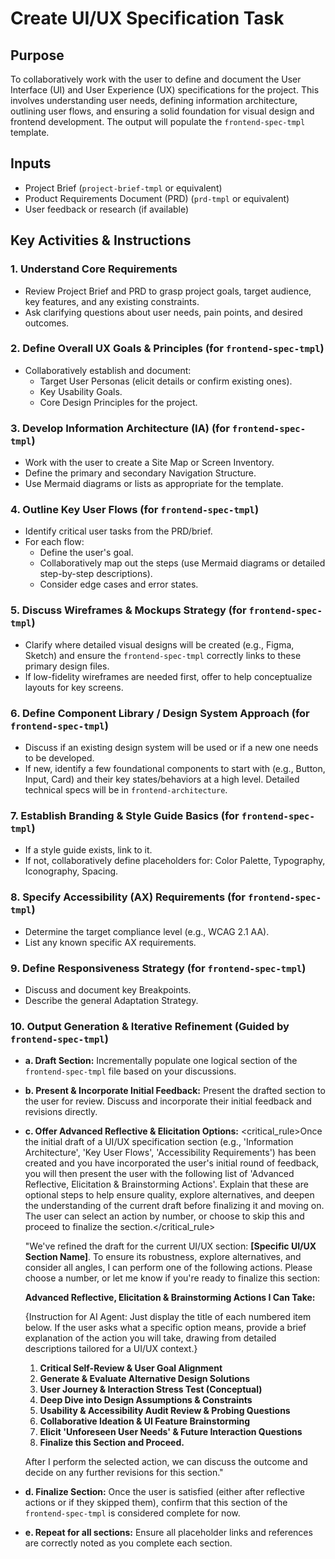 # Create UI/UX Specification Task

## Purpose

To collaboratively work with the user to define and document the User Interface (UI) and User Experience (UX) specifications for the project. This involves understanding user needs, defining information architecture, outlining user flows, and ensuring a solid foundation for visual design and frontend development. The output will populate the `frontend-spec-tmpl` template.

## Inputs

- Project Brief (`project-brief-tmpl` or equivalent)
- Product Requirements Document (PRD) (`prd-tmpl` or equivalent)
- User feedback or research (if available)

## Key Activities & Instructions

### 1. Understand Core Requirements

- Review Project Brief and PRD to grasp project goals, target audience, key features, and any existing constraints.
- Ask clarifying questions about user needs, pain points, and desired outcomes.

### 2. Define Overall UX Goals & Principles (for `frontend-spec-tmpl`)

- Collaboratively establish and document:
  - Target User Personas (elicit details or confirm existing ones).
  - Key Usability Goals.
  - Core Design Principles for the project.

### 3. Develop Information Architecture (IA) (for `frontend-spec-tmpl`)

- Work with the user to create a Site Map or Screen Inventory.
- Define the primary and secondary Navigation Structure.
- Use Mermaid diagrams or lists as appropriate for the template.

### 4. Outline Key User Flows (for `frontend-spec-tmpl`)

- Identify critical user tasks from the PRD/brief.
- For each flow:
  - Define the user's goal.
  - Collaboratively map out the steps (use Mermaid diagrams or detailed step-by-step descriptions).
  - Consider edge cases and error states.

### 5. Discuss Wireframes & Mockups Strategy (for `frontend-spec-tmpl`)

- Clarify where detailed visual designs will be created (e.g., Figma, Sketch) and ensure the `frontend-spec-tmpl` correctly links to these primary design files.
- If low-fidelity wireframes are needed first, offer to help conceptualize layouts for key screens.

### 6. Define Component Library / Design System Approach (for `frontend-spec-tmpl`)

- Discuss if an existing design system will be used or if a new one needs to be developed.
- If new, identify a few foundational components to start with (e.g., Button, Input, Card) and their key states/behaviors at a high level. Detailed technical specs will be in `frontend-architecture`.

### 7. Establish Branding & Style Guide Basics (for `frontend-spec-tmpl`)

- If a style guide exists, link to it.
- If not, collaboratively define placeholders for: Color Palette, Typography, Iconography, Spacing.

### 8. Specify Accessibility (AX) Requirements (for `frontend-spec-tmpl`)

- Determine the target compliance level (e.g., WCAG 2.1 AA).
- List any known specific AX requirements.

### 9. Define Responsiveness Strategy (for `frontend-spec-tmpl`)

- Discuss and document key Breakpoints.
- Describe the general Adaptation Strategy.

### 10. Output Generation & Iterative Refinement (Guided by `frontend-spec-tmpl`)

- **a. Draft Section:** Incrementally populate one logical section of the `frontend-spec-tmpl` file based on your discussions.
- **b. Present & Incorporate Initial Feedback:** Present the drafted section to the user for review. Discuss and incorporate their initial feedback and revisions directly.
- **c. Offer Advanced Reflective & Elicitation Options:**
  <critical_rule>Once the initial draft of a UI/UX specification section (e.g., 'Information Architecture', 'Key User Flows', 'Accessibility Requirements') has been created and you have incorporated the user's initial round of feedback, you will then present the user with the following list of 'Advanced Reflective, Elicitation & Brainstorming Actions'. Explain that these are optional steps to help ensure quality, explore alternatives, and deepen the understanding of the current draft before finalizing it and moving on. The user can select an action by number, or choose to skip this and proceed to finalize the section.</critical_rule>

  "We've refined the draft for the current UI/UX section: **[Specific UI/UX Section Name]**. To ensure its robustness, explore alternatives, and consider all angles, I can perform one of the following actions. Please choose a number, or let me know if you're ready to finalize this section:

  **Advanced Reflective, Elicitation & Brainstorming Actions I Can Take:**

  {Instruction for AI Agent: Just display the title of each numbered item below. If the user asks what a specific option means, provide a brief explanation of the action you will take, drawing from detailed descriptions tailored for a UI/UX context.}

  1.  **Critical Self-Review & User Goal Alignment**
  2.  **Generate & Evaluate Alternative Design Solutions**
  3.  **User Journey & Interaction Stress Test (Conceptual)**
  4.  **Deep Dive into Design Assumptions & Constraints**
  5.  **Usability & Accessibility Audit Review & Probing Questions**
  6.  **Collaborative Ideation & UI Feature Brainstorming**
  7.  **Elicit 'Unforeseen User Needs' & Future Interaction Questions**
  8.  **Finalize this Section and Proceed.**

  After I perform the selected action, we can discuss the outcome and decide on any further revisions for this section."

- **d. Finalize Section:** Once the user is satisfied (either after reflective actions or if they skipped them), confirm that this section of the `frontend-spec-tmpl` is considered complete for now.
- **e. Repeat for all sections:** Ensure all placeholder links and references are correctly noted as you complete each section.
